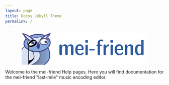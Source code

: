 ```yaml
---
layout: page
title: Docsy Jekyll Theme
permalink: /
---
```


<img src="assets/img/menu-logo.png" alt="mei-friend logo" width="400px" style="margin:auto; display:block;"/>

Welcome to the mei-friend Help pages. Here you will find documentation for the mei-friend "last-mile" music encoding editor. 

